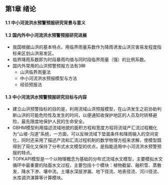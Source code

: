 ## 第1章 绪论
#### 1.1 中小河流洪水预警预报研究背景与意义
#### 1.2 国内外中小河流洪水预警预报研究进展
- 我国根据山洪的基本特点，用临界雨量系数作为降雨诱发山洪灾害易发程度指标来区划山洪易发区。
- 临界降雨系数即为时段暴雨均值与同时段临界雨量（强）的比例系数。
- 国内外常用的山洪预警预报方法有3种
	- 山洪临界雨量法
	- 中小河流洪水预报模型与方法
	- 经验预报法
#### 1.3 中小河流洪水预警预报研究目标与内容
- 建立山洪预警指标的目的是，利用流域山洪预报模型，在山洪发生之前协助判断山洪的可能危险性及发生的时间，以便通知收保护地区的人员及时转移避险，最先限度地保护人民的生命安全。
- GBHM模型利用描述流域地貌的面积方程和宽度方程将流域产汇流过程概化为“山坡-沟道”系统，一方面，可以反映流域下垫面条件和降雨输入的空间变化，同时还采用了描述产流和汇流过程机制的数学物理方程来求解，使模型既得到了简化又保持了分布式水文模型的优点，是指能适用中小河流洪水预警预报的特点。
- TOPKAPI模型是一个以物理概念为基础的分布式流域水文模型，主要模拟水文循环中最重要的陆面水文过程，主要包括十个模块：植物截留、融积雪、蒸散发、降水下渗、壤中流。土壤水深层渗漏、地下径流、地表径流、河川径流、水库调洪演算等计算模块。
